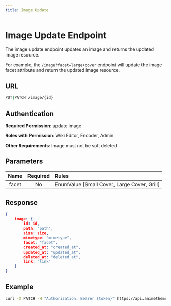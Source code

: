 ```yaml
---
title: Image Update
---
```


# Image Update Endpoint

The image update endpoint updates an image and returns the updated image resource.

For example, the `/image?facet=large+cover` endpoint will update the image facet attribute and return the updated image resource.

## URL

```sh
PUT|PATCH /image/{id}
```

## Authentication

**Required Permission**: update image

**Roles with Permission**: Wiki Editor, Encoder, Admin

**Other Requirements**: Image must not be soft deleted

## Parameters

| Name  | Required | Rules                                       |
| :---: | :------: | :------------------------------------------ |
| facet | No       | EnumValue [Small Cover, Large Cover, Grill] |

## Response

```json
{
    image: {
        id: id,
        path: "path",
        size: size,
        mimetype: "mimetype",
        facet: "facet",
        created_at: "created_at",
        updated_at: "updated_at",
        deleted_at: "deleted_at",
        link: "link"
    }
}
```

## Example

```bash
curl -X PATCH -H "Authorization: Bearer {token}" https://api.animethemes.moe/image/435
```
